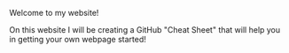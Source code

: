 Welcome to my website!

On this website I will be creating a GitHub "Cheat Sheet" that will help you in getting your own webpage started!
